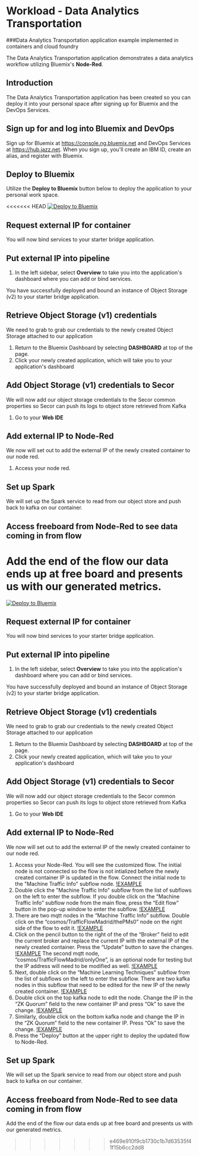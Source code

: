 # Workload - Data Analytics Transportation 


###Data Analytics Transportation application example implemented in containers and cloud foundry


The Data Analytics Transportation application demonstrates
a data analytics workflow utilizing Bluemix's **Node-Red**.

## Introduction

The Data Analytics Transportation application has been created so you can deploy it into your personal space
after signing up for Bluemix and the DevOps Services. 

## Sign up for and log into Bluemix and DevOps

Sign up for Bluemix at https://console.ng.bluemix.net and DevOps Services at https://hub.jazz.net.
When you sign up, you'll create an IBM ID, create an alias, and register with Bluemix.

## Deploy to Bluemix

Utilize the **Deploy to Bluemix** button below to deploy the application to your personal work space.

<<<<<<< HEAD
[![Deploy to Bluemix](https://bluemix.net/deploy/button.png)](https://bluemix.net/deploy?repository=https://hub.jazz.net/git/wprichar/date-uptodate-wprichar-1559)


## Request external IP for container

You will now bind services to your starter
bridge application.

## Put external IP into pipeline

1. In the left sidebar, select **Overview** to take you into the application's dashboard where you can
add or bind services.


You have successfully deployed and bound an instance of Object Storage (v2) to your starter bridge application.

## Retrieve Object Storage (v1) credentials


We need to grab to grab our credentials to the newly created Object Storage attached to our application


1. Return to the Bluemix Dashboard by selecting **DASHBOARD** at top of the page.
2. Click your newly created application, which will take you to your application's dashboard



## Add Object Storage (v1) credentials to Secor

We will now add our object storage credentials to the Secor common properties so Secor can push its logs to object store retrieved from Kafka

1. Go to your **Web IDE**


## Add external IP to Node-Red

We now will set out to add the external IP of the newly created container to our node red.

1. Access your node red. 


## Set up Spark

We will set up the Spark service to read from our object store and push back to kafka on our container.


## Access freeboard from Node-Red to see data coming in from flow

Add the end of the flow our data ends up at free board and presents us with our generated metrics.
=======
[![Deploy to Bluemix](https://bluemix.net/deploy/button.png)](https://bluemix.net/deploy?repository=https://hub.jazz.net/git/wprichar/date-uptodate-wprichar-1559 (https://bluemix.net/deploy/button.png%29]%28https://bluemix.net/deploy?repository=https://hub.jazz.net/git/wprichar/date-uptodate-wprichar-1559) )


## Request external IP for container

You will now bind services to your starter
bridge application.

## Put external IP into pipeline

1. In the left sidebar, select **Overview** to take you into the application's dashboard where you can
add or bind services.


You have successfully deployed and bound an instance of Object Storage (v2) to your starter bridge application.

## Retrieve Object Storage (v1) credentials


We need to grab to grab our credentials to the newly created Object Storage attached to our application


1. Return to the Bluemix Dashboard by selecting **DASHBOARD** at top of the page.
2. Click your newly created application, which will take you to your application's dashboard



## Add Object Storage (v1) credentials to Secor

We will now add our object storage credentials to the Secor common properties so Secor can push its logs to object store retrieved from Kafka

1. Go to your **Web IDE**


## Add external IP to Node-Red

We now will set out to add the external IP of the newly created container to our node red.

1. Access your Node-Red. You will see the customized flow. The initial node is not connected so the flow is not intialized before the newly created container IP is updated in the flow.
Connect the initial node to the "Machine Traffic Info" subflow node.
[!EXAMPLE](images/connect_start_node.png)
2. Double click the "Machine Traffic Info" subflow from the list of subflows on the left to enter the subflow. If you double click on the “Machine Traffic Info” subflow node from the main flow, press the “Edit flow” button in the pop-up window to enter the subflow.
[!EXAMPLE](images/mqtt_node_overview_flow.png)
3. There are two mqtt nodes in the “Machine Traffic Info” subflow. Double click on the “cosmos/TrafficFlowMadrid/thePMs0” node on the right side of the flow to edit it. 
[!EXAMPLE](images/mqtt_ip_edit.png)
4. Click on the pencil button to the right of the of the “Broker” field to edit the current broker and replace the current IP with the external IP of the newly created container. Press the “Update” button to save the changes.
[!EXAMPLE](images/mqtt_edit_node.png)
The second mqtt node, “cosmos/TrafficFlowMadrid/onlyOne”, is an optional node for testing but the IP address will need to be modified as well.
[!EXAMPLE](images/mqtt_ip_edit_extra.png)
5. Next, double click on the “Machine Learning Techniques” subflow from the list of subflows on the left to enter the subflow. There are two kafka nodes in this subflow that need to be edited for the new IP of the newly created container.
[!EXAMPLE](images/kafka_node_overview_flow.png)
6. Double click on the top kafka node to edit the node. Change the IP in the “ZK Quorum” field to the new container IP and press “Ok” to save the change.
[!EXAMPLE](images/kafka_node_edit1.png)
7. Similarly, double click on the bottom kafka node and change the IP in the “ZK Quorum” field to the new container IP. Press “Ok” to save the change.
[!EXAMPLE](images/kafka_node_edit2.png)
8. Press the “Deploy” button at the upper right to deploy the updated flow to Node-Red.


## Set up Spark

We will set up the Spark service to read from our object store and push back to kafka on our container.


## Access freeboard from Node-Red to see data coming in from flow

Add the end of the flow our data ends up at free board and presents us with our generated metrics. 
>>>>>>> e469e910f9cb1730c1b7d63535f41f15b6cc2dd8
